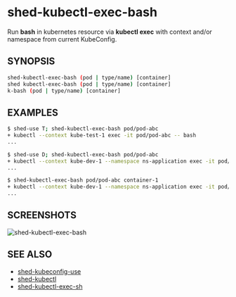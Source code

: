 # shed-kubectl-exec-bash

Run **bash** in kubernetes resource via **kubectl exec** with context and/or namespace from current KubeConfig.

## SYNOPSIS

```bash
shed-kubectl-exec-bash (pod | type/name) [container]
shed kubectl-exec-bash (pod | type/name) [container]
k-bash (pod | type/name) [container]
```

## EXAMPLES

```bash
$ shed-use T; shed-kubectl-exec-bash pod/pod-abc
+ kubectl --context kube-test-1 exec -it pod/pod-abc -- bash
...

$ shed-use D; shed-kubectl-exec-bash pod/pod-abc
+ kubectl --context kube-dev-1 --namespace ns-application exec -it pod/pod-abc -- bash
...

$ shed-kubectl-exec-bash pod/pod-abc container-1
+ kubectl --context kube-dev-1 --namespace ns-application exec -it pod/pod-abc -c container-1 -- bash
...
```

## SCREENSHOTS

![shed-kubectl-exec-bash](shed-kubectl-exec-bash.gif "shed-kubectl-exec-bash")

## SEE ALSO

- [shed-kubeconfig-use](shed-kubeconfig-use.md)
- [shed-kubectl](shed-kubectl.md)
- [shed-kubectl-exec-sh](shed-kubectl-exec-sh.md)
